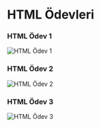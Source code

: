 # HTML Ödevleri

### HTML Ödev 1 

![HTML Ödev 1](https://r.resimlink.com/BZcUI)

### HTML Ödev 2

![HTML Ödev 2](https://r.resimlink.com/Zqu9XhrmS)

### HTML Ödev 3

![HTML Ödev 3](https://resimlink.com/BZhz9)


